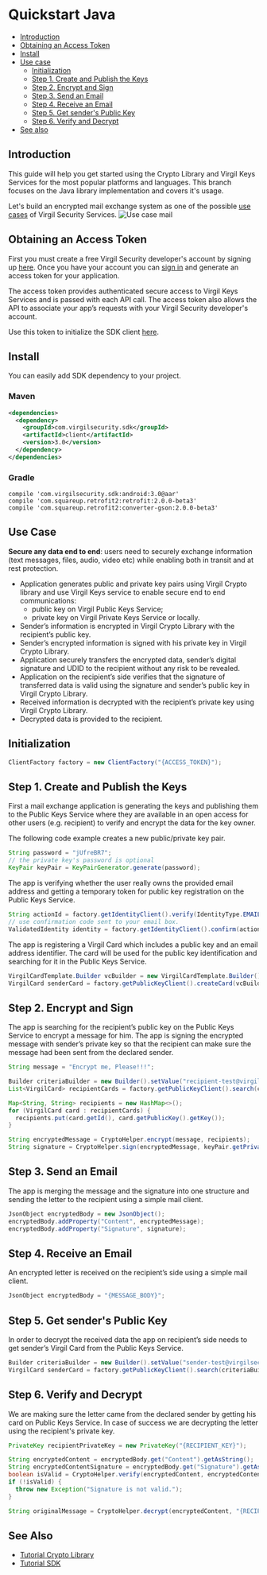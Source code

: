 # Quickstart Java

- [Introduction](#introduction)
- [Obtaining an Access Token](#obtaining-an-access-token)
- [Install](#install)
- [Use case](#use-case)
    - [Initialization](#initialization)
    - [Step 1. Create and Publish the Keys](#step-1-create-and-publish-the-keys)
    - [Step 2. Encrypt and Sign](#step-2-encrypt-and-sign)
    - [Step 3. Send an Email](#step-3-send-an-email)
    - [Step 4. Receive an Email](#step-4-receive-an-email)
    - [Step 5. Get sender's Public Key](#step-5-get-senders-public-key)
    - [Step 6. Verify and Decrypt](#step-6-verify-and-decrypt)
- [See also](#see-also)

## Introduction

This guide will help you get started using the Crypto Library and Virgil Keys Services for the most popular platforms and languages.
This branch focuses on the Java library implementation and covers it's usage.

Let's build an encrypted mail exchange system as one of the possible [use cases](#use-case) of Virgil Security Services. ![Use case mail](https://raw.githubusercontent.com/VirgilSecurity/virgil/master/images/Email-diagram.jpg)

## Obtaining an Access Token

First you must create a free Virgil Security developer's account by signing up [here](https://developer.virgilsecurity.com/account/signup). Once you have your account you can [sign in](https://developer.virgilsecurity.com/account/signin) and generate an access token for your application.

The access token provides authenticated secure access to Virgil Keys Services and is passed with each API call. The access token also allows the API to associate your app’s requests with your Virgil Security developer's account.

Use this token to initialize the SDK client [here](#initialization).

## Install

You can easily add SDK dependency to your project.

### Maven

```xml
<dependencies>
  <dependency>
    <groupId>com.virgilsecurity.sdk</groupId>
    <artifactId>client</artifactId>
    <version>3.0</version>
  </dependency>
</dependencies>
```

### Gradle

```
compile 'com.virgilsecurity.sdk:android:3.0@aar'
compile 'com.squareup.retrofit2:retrofit:2.0.0-beta3'
compile 'com.squareup.retrofit2:converter-gson:2.0.0-beta3'
```

## Use Case
**Secure any data end to end**: users need to securely exchange information (text messages, files, audio, video etc) while enabling both in transit and at rest protection. 

- Application generates public and private key pairs using Virgil Crypto library and use Virgil Keys service to enable secure end to end communications:
    - public key on Virgil Public Keys Service;
    - private key on Virgil Private Keys Service or locally.
- Sender’s information is encrypted in Virgil Crypto Library with the recipient’s public key.
- Sender’s encrypted information is signed with his private key in Virgil Crypto Library.
- Application securely transfers the encrypted data, sender’s digital signature and UDID to the recipient without any risk to be revealed.
- Application on the recipient’s side verifies that the signature of transferred data is valid using the signature and sender’s public key in Virgil Crypto Library.
- Received information is decrypted with the recipient’s private key using Virgil Crypto Library.
- Decrypted data is provided to the recipient.

## Initialization

```java
ClientFactory factory = new ClientFactory("{ACCESS_TOKEN}");
``` 

## Step 1. Create and Publish the Keys
First a mail exchange application is generating the keys and publishing them to the Public Keys Service where they are available in an open access for other users (e.g. recipient) to verify and encrypt the data for the key owner.

The following code example creates a new public/private key pair.

```java
String password = "jUfreBR7";
// the private key's password is optional 
KeyPair keyPair = KeyPairGenerator.generate(password);
```

The app is verifying whether the user really owns the provided email address and getting a temporary token for public key registration on the Public Keys Service.

```java
String actionId = factory.getIdentityClient().verify(IdentityType.EMAIL, "sender-test@virgilsecurity.com");
// use confirmation code sent to your email box.
ValidatedIdentity identity = factory.getIdentityClient().confirm(actionId, "{CONFIRMATION_CODE}");
```

The app is registering a Virgil Card which includes a public key and an email address identifier. The card will be used for the public key identification and searching for it in the Public Keys Service.

```java
VirgilCardTemplate.Builder vcBuilder = new VirgilCardTemplate.Builder().setIdentity(identity).setPublicKey(keyPair.getPublic());
VirgilCard senderCard = factory.getPublicKeyClient().createCard(vcBuilder.build(), keyPair.getPrivate());
```

## Step 2. Encrypt and Sign
The app is searching for the recipient’s public key on the Public Keys Service to encrypt a message for him. The app is signing the encrypted message with sender’s private key so that the recipient can make sure the message had been sent from the declared sender.

```java
String message = "Encrypt me, Please!!!";

Builder criteriaBuilder = new Builder().setValue("recipient-test@virgilsecurity.com");
List<VirgilCard> recipientCards = factory.getPublicKeyClient().search(criteriaBuilder.build(), keyPair.getPrivate());

Map<String, String> recipients = new HashMap<>();
for (VirgilCard card : recipientCards) {
  recipients.put(card.getId(), card.getPublicKey().getKey());
}

String encryptedMessage = CryptoHelper.encrypt(message, recipients);
String signature = CryptoHelper.sign(encryptedMessage, keyPair.getPrivate());
```

## Step 3. Send an Email
The app is merging the message and the signature into one structure and sending the letter to the recipient using a simple mail client.

```java
JsonObject encryptedBody = new JsonObject();
encryptedBody.addProperty("Content", encryptedMessage);
encryptedBody.addProperty("Signature", signature);
```

## Step 4. Receive an Email
An encrypted letter is received on the recipient’s side using a simple mail client.

```java
JsonObject encryptedBody = "{MESSAGE_BODY}";
```

## Step 5. Get sender's Public Key
In order to decrypt the received data the app on recipient’s side needs to get sender’s Virgil Card from the Public Keys Service.

```java
Builder criteriaBuilder = new Builder().setValue("sender-test@virgilsecurity.com");
VirgilCard senderCard = factory.getPublicKeyClient().search(criteriaBuilder.build(), keyPair.getPrivate()).get(0);
```

## Step 6. Verify and Decrypt
We are making sure the letter came from the declared sender by getting his card on Public Keys Service. In case of success we are decrypting the letter using the recipient's private key.

```java
PrivateKey recipientPrivateKey = new PrivateKey("{RECIPIENT_KEY}");

String encryptedContent = encryptedBody.get("Content").getAsString();
String encryptedContentSignature = encryptedBody.get("Signature").getAsString();
boolean isValid = CryptoHelper.verify(encryptedContent, encryptedContentSignature, new PublicKey(senderCard.getPublicKey().getKey()));
if (!isValid) {
  throw new Exception("Signature is not valid.");
}

String originalMessage = CryptoHelper.decrypt(encryptedContent, "{RECIPIENT_CARD_ID}", recipientPrivateKey);
```

## See Also

* [Tutorial Crypto Library](crypto.md)
* [Tutorial SDK](public-keys.md)
